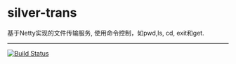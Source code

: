 # silver-trans
基于Netty实现的文件传输服务, 使用命令控制，如pwd,ls, cd, exit和get.
***
[![Build Status](https://travis-ci.org/luangeng/silver-trans.svg?branch=master)](https://travis-ci.org/luangeng/silver-trans)
